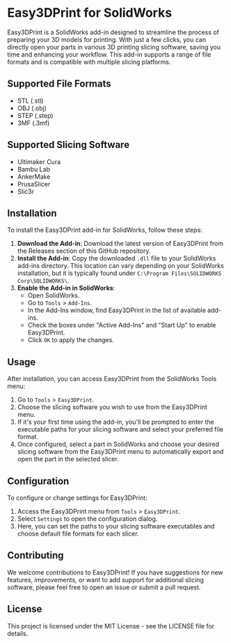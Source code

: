 # Easy3DPrint for SolidWorks

Easy3DPrint is a SolidWorks add-in designed to streamline the process of preparing your 3D models for printing. With just a few clicks, you can directly open your parts in various 3D printing slicing software, saving you time and enhancing your workflow. This add-in supports a range of file formats and is compatible with multiple slicing platforms.

## Supported File Formats

- STL (.stl)
- OBJ (.obj)
- STEP (.step)
- 3MF (.3mf)

## Supported Slicing Software

- Ultimaker Cura
- Bambu Lab
- AnkerMake
- PrusaSlicer
- Slic3r

## Installation

To install the Easy3DPrint add-in for SolidWorks, follow these steps:

1. **Download the Add-in**: Download the latest version of Easy3DPrint from the Releases section of this GitHub repository.
2. **Install the Add-in**: Copy the downloaded `.dll` file to your SolidWorks add-ins directory. This location can vary depending on your SolidWorks installation, but it is typically found under `C:\Program Files\SOLIDWORKS Corp\SOLIDWORKS\`.
3. **Enable the Add-in in SolidWorks**:
    - Open SolidWorks.
    - Go to `Tools` > `Add-Ins`.
    - In the Add-Ins window, find Easy3DPrint in the list of available add-ins.
    - Check the boxes under "Active Add-Ins" and "Start Up" to enable Easy3DPrint.
    - Click `OK` to apply the changes.

## Usage

After installation, you can access Easy3DPrint from the SolidWorks Tools menu:

1. Go to `Tools` > `Easy3DPrint`.
2. Choose the slicing software you wish to use from the Easy3DPrint menu.
3. If it's your first time using the add-in, you'll be prompted to enter the executable paths for your slicing software and select your preferred file format.
4. Once configured, select a part in SolidWorks and choose your desired slicing software from the Easy3DPrint menu to automatically export and open the part in the selected slicer.

## Configuration

To configure or change settings for Easy3DPrint:

1. Access the Easy3DPrint menu from `Tools` > `Easy3DPrint`.
2. Select `Settings` to open the configuration dialog.
3. Here, you can set the paths to your slicing software executables and choose default file formats for each slicer.

## Contributing

We welcome contributions to Easy3DPrint! If you have suggestions for new features, improvements, or want to add support for additional slicing software, please feel free to open an issue or submit a pull request.

## License

This project is licensed under the MIT License - see the LICENSE file for details.